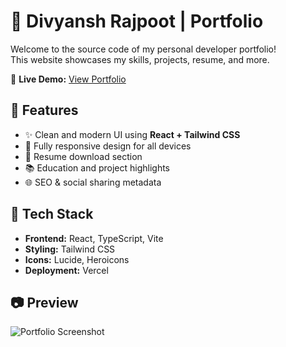 # 💼 Divyansh Rajpoot | Portfolio

Welcome to the source code of my personal developer portfolio!  
This website showcases my skills, projects, resume, and more.

🔗 **Live Demo:** [View Portfolio](https://your-portfolio.vercel.app)


## 📌 Features

- ✨ Clean and modern UI using **React + Tailwind CSS**
- 🧭 Fully responsive design for all devices
- 📄 Resume download section
- 📚 Education and project highlights
- 🌐 SEO & social sharing metadata

## 🚀 Tech Stack

- **Frontend:** React, TypeScript, Vite
- **Styling:** Tailwind CSS
- **Icons:** Lucide, Heroicons
- **Deployment:** Vercel


## 📷 Preview

![Portfolio Screenshot](https://your-screenshot-url.png)


